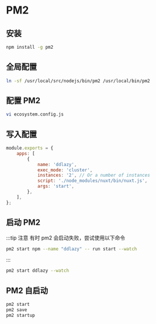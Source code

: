 # PM2

## 安装

```bash
npm install -g pm2
```

## 全局配置

```bash
ln -sf /usr/local/src/nodejs/bin/pm2 /usr/local/bin/pm2
```

## 配置 PM2

```bash
vi ecosystem.config.js
```

## 写入配置

```js
module.exports = {
	apps: [
		{
			name: 'ddlazy',
			exec_mode: 'cluster',
			instances: '2', // Or a number of instances
			script: './node_modules/nuxt/bin/nuxt.js',
			args: 'start',
		},
	],
};
```

## 启动 PM2

:::tip 注意
有时 pm2 会启动失败，尝试使用以下命令

```bash
pm2 start npm --name "ddlazy" -- run start --watch
```

:::

```bash
pm2 start ddlazy --watch
```

## PM2 自启动

```bash
pm2 start
pm2 save
pm2 startup
```
